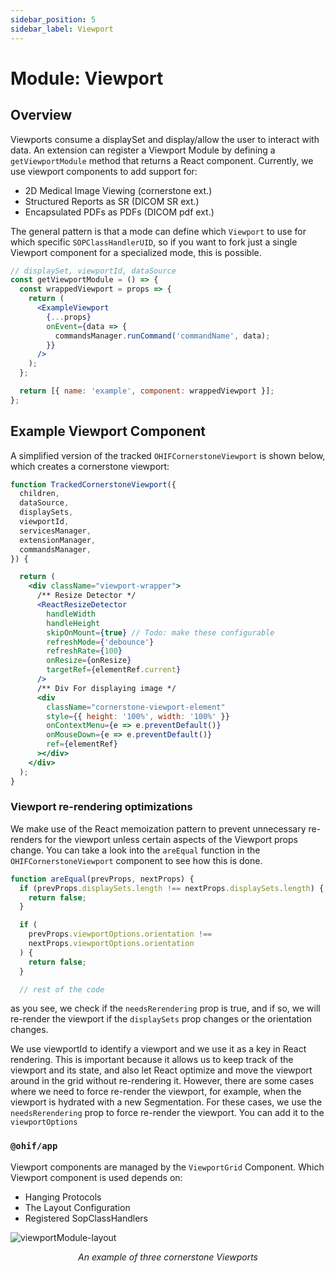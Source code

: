 ```yaml
---
sidebar_position: 5
sidebar_label: Viewport
---
```


# Module: Viewport

## Overview

Viewports consume a displaySet and display/allow the user to interact with data.
An extension can register a Viewport Module by defining a `getViewportModule`
method that returns a React component. Currently, we use viewport components to
add support for:

- 2D Medical Image Viewing (cornerstone ext.)
- Structured Reports as SR (DICOM SR ext.)
- Encapsulated PDFs as PDFs (DICOM pdf ext.)

The general pattern is that a mode can define which `Viewport` to use for which
specific `SOPClassHandlerUID`, so if you want to fork just a single Viewport
component for a specialized mode, this is possible.

```jsx
// displaySet, viewportId, dataSource
const getViewportModule = () => {
  const wrappedViewport = props => {
    return (
      <ExampleViewport
        {...props}
        onEvent={data => {
          commandsManager.runCommand('commandName', data);
        }}
      />
    );
  };

  return [{ name: 'example', component: wrappedViewport }];
};
```

## Example Viewport Component

A simplified version of the tracked `OHIFCornerstoneViewport` is shown below, which
creates a cornerstone viewport:


```jsx
function TrackedCornerstoneViewport({
  children,
  dataSource,
  displaySets,
  viewportId,
  servicesManager,
  extensionManager,
  commandsManager,
}) {

  return (
    <div className="viewport-wrapper">
      /** Resize Detector */
      <ReactResizeDetector
        handleWidth
        handleHeight
        skipOnMount={true} // Todo: make these configurable
        refreshMode={'debounce'}
        refreshRate={100}
        onResize={onResize}
        targetRef={elementRef.current}
      />
      /** Div For displaying image */
      <div
        className="cornerstone-viewport-element"
        style={{ height: '100%', width: '100%' }}
        onContextMenu={e => e.preventDefault()}
        onMouseDown={e => e.preventDefault()}
        ref={elementRef}
      ></div>
    </div>
  );
}
```

### Viewport re-rendering optimizations

We make use of the React memoization pattern to prevent unnecessary re-renders
for the viewport unless certain aspects of the Viewport props change. You can take
a look into the `areEqual` function in the `OHIFCornerstoneViewport` component to
see how this is done.

```js
function areEqual(prevProps, nextProps) {
  if (prevProps.displaySets.length !== nextProps.displaySets.length) {
    return false;
  }

  if (
    prevProps.viewportOptions.orientation !==
    nextProps.viewportOptions.orientation
  ) {
    return false;
  }

  // rest of the code
```

as you see, we check if the `needsRerendering` prop is true, and if so, we will
re-render the viewport if the `displaySets` prop changes or the orientation
changes.


We use viewportId to identify a viewport and we use it as a key in React
rendering. This is important because it allows us to keep track of the viewport
and its state, and also let React optimize and move the viewport around in the
grid without re-rendering it. However, there are some cases where we need to
force re-render the viewport, for example, when the viewport is hydrated
with a new Segmentation. For these cases, we use the `needsRerendering` prop
to force re-render the viewport. You can add it to the `viewportOptions`





### `@ohif/app`

Viewport components are managed by the `ViewportGrid` Component. Which Viewport
component is used depends on:

- Hanging Protocols
- The Layout Configuration
- Registered SopClassHandlers

![viewportModule-layout](../../../assets/img/viewportModule-layout.png)

<center><i>An example of three cornerstone Viewports</i></center>
